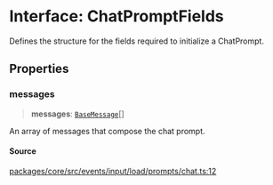 # Interface: ChatPromptFields

Defines the structure for the fields required to initialize a ChatPrompt.

## Properties

### messages

> **messages**: [`BaseMessage`](../../../msgs/base/classes/BaseMessage.md)[]

An array of messages that compose the chat prompt.

#### Source

[packages/core/src/events/input/load/prompts/chat.ts:12](https://github.com/VictorS67/encre/blob/c09849eb59af073bf23be826a912f2ba4f635f93/packages/core/src/events/input/load/prompts/chat.ts#L12)
